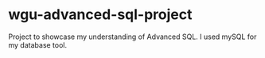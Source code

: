 # wgu-advanced-sql-project
Project to showcase my understanding of Advanced SQL. I used mySQL for my database tool.
